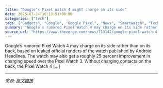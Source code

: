 ```yaml
---
title: "Google’s Pixel Watch 4 might charge on its side"
date: 2025-07-24T16:13:51+08:00
categories: ["tech"]
tags: ["Gadgets", "Google", "Google Pixel", "News", "Smartwatch", "Tech", "Wearable"]
summary: "Google’s rumored Pixel Watch 4 may charge on its side rather than on its back, based on leaked official renders of the watch published by Android Headlines. The watch may also get a roughly 25 percent"
source_url: "https://www.theverge.com/news/713142/google-pixel-watch-4-charge-side"
---
```


Google’s rumored Pixel Watch 4 may charge on its side rather than on its back, based on leaked official renders of the watch published by Android Headlines. The watch may also get a roughly 25 percent improvement in charging speed over the Pixel Watch 3. Without charging contacts on the back, the Pixel Watch 4 [&#8230;]

---

*来源: [原文链接](https://www.theverge.com/news/713142/google-pixel-watch-4-charge-side)*
